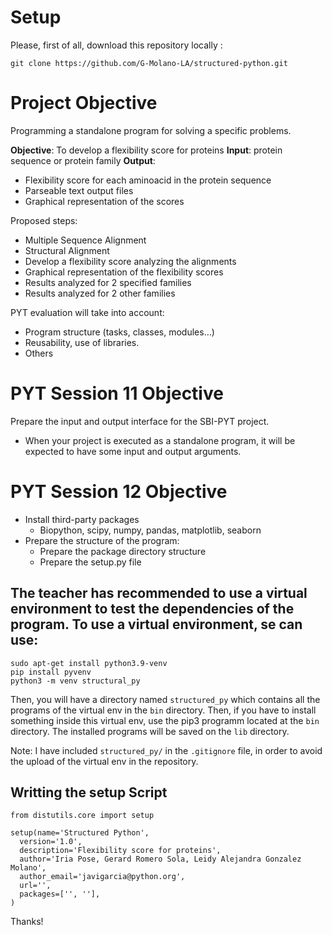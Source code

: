 # Setup

Please, first of all, download this repository locally :
```
git clone https://github.com/G-Molano-LA/structured-python.git
```

# Project Objective

Programming a standalone program for solving a specific problems.


 **Objective**: To develop a flexibility score for proteins
 **Input**: protein sequence or protein family
 **Output**:
 - Flexibility score for each aminoacid in the protein sequence
  - Parseable text output files
  - Graphical representation of the scores

Proposed steps:
- Multiple Sequence Alignment
- Structural Alignment
- Develop a flexibility score analyzing the alignments
- Graphical  representation of the flexibility scores
- Results analyzed for 2 specified families
- Results analyzed for 2 other families

PYT evaluation will take into account:
- Program structure (tasks, classes, modules…)
- Reusability, use of libraries.
- Others

# PYT Session 11 Objective
Prepare the input and output interface for the SBI-PYT project.
- When your project is executed as a standalone program, it will be
expected to have some input and output arguments.

# PYT Session 12 Objective
- Install third-party packages
  - Biopython, scipy, numpy, pandas, matplotlib, seaborn
- Prepare the structure of the program:
  - Prepare the package directory structure
  - Prepare the setup.py file

## The teacher has recommended to use a virtual environment to test the dependencies of the program. To use a virtual environment, se can use:
```
sudo apt-get install python3.9-venv
pip install pyvenv
python3 -m venv structural_py
```
Then, you will have a directory named `structured_py` which contains all the programs of the virtual env in the `bin` directory. Then, if you have to install something inside this virtual env, use the pip3 programm located at the `bin` directory. The installed programs will be saved on the `lib` directory.

Note: I have included `structured_py/` in the `.gitignore` file, in order to avoid the upload of the virtual env in the repository.

## Writting the setup Script
```
from distutils.core import setup

setup(name='Structured Python',
  version='1.0',
  description='Flexibility score for proteins',
  author='Iria Pose, Gerard Romero Sola, Leidy Alejandra Gonzalez Molano',
  author_email='javigarcia@python.org',
  url='',
  packages=['', ''],
)
```
Thanks!